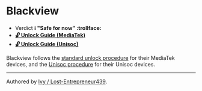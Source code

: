 # Blackview 

* Verdict **ℹ️ "Safe for now" :trollface:**
* [**🔓️ Unlock Guide (MediaTek)**](/misc/generic-unlock.md)
* [**🔓️ Unlock Guide (Unisoc)**][Unisoc Unlock]


Blackview follows the [standard unlock procedure](/misc/generic-unlock.md) for their MediaTek devices, and the [Unisoc procedure][Unisoc Unlock] for their Unisoc devices.
***
Authored by [Ivy / Lost-Entrepreneur439](https://github.com/Lost-Entrepreneur439).<br/>

[Unisoc Unlock]:https://www.hovatek.com/forum/thread-32287.html
